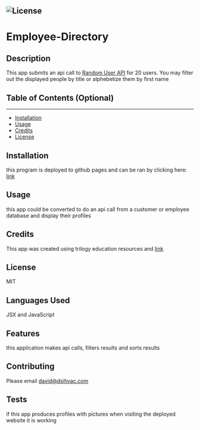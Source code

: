 
  ![License](https://img.shields.io/badge/license-MIT-green)
  ---
  # Employee-Directory

  ## Description
  
  This app submits an api call to [Random User API](https://randomuser.me/) for 20 users. You may filter out the displayed people by title or alphebetize them by first name
  
  
  ## Table of Contents (Optional)
  ---
  * [Installation](#installation)
  * [Usage](#usage)
  * [Credits](#credits)
  * [License](#license)
  
  
  ## Installation
  
  this program is deployed to github pages and can be ran by clicking here: [link](https://davidsackett14.github.io/Employee-directory/)
  
  
  ## Usage 
  
  this app could be converted to do an api call from a customer or employee database and display their profiles
  
  
  ## Credits
  
  This app was created using trilogy education resources and [link](https://create-react-app.dev)
  
  
  ## License
  
  MIT
  
  
  ## Languages Used

  JSX and JavaScript

  ## Features
  
  this application makes api calls, filters results and sorts results
  
  ## Contributing
  
  Please email david@dsihvac.com
  
  ## Tests
  
  if this app produces profiles with pictures when visiting the deployed website it is working
  
